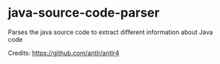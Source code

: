 # java-source-code-parser
Parses the java source code to extract different information about Java code

Credits: https://github.com/antlr/antlr4
